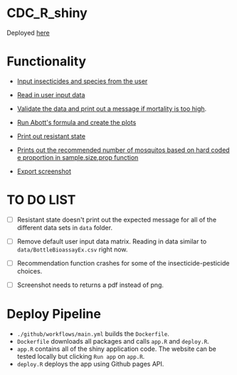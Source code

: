 # CDC_R_shiny

Deployed [here](https://mitkotak.shinyapps.io/CDC_R_shiny/)

# Functionality

- [Input insecticides and species from the user](https://github.com/mitkotak/CDC_R_shiny/blob/11436f9a9fd7d0e3aa0b55aee0fa0355389f58db/app.R#L72-L100)

- [Read in user input data](https://github.com/mitkotak/CDC_R_shiny/blob/11436f9a9fd7d0e3aa0b55aee0fa0355389f58db/app.R#L164-L176)

- [Validate the data and print out a message if mortality is too high](https://github.com/mitkotak/CDC_R_shiny/blob/11436f9a9fd7d0e3aa0b55aee0fa0355389f58db/app.R#L221-L240).

- [Run Abott's formula and create the plots](https://github.com/mitkotak/CDC_R_shiny/blob/11436f9a9fd7d0e3aa0b55aee0fa0355389f58db/app.R#L242-L293)

- [Print out resistant state](https://github.com/mitkotak/CDC_R_shiny/blob/11436f9a9fd7d0e3aa0b55aee0fa0355389f58db/app.R#L310-L328)

- [Prints out the recommended number of mosquitos based on hard coded e proportion in sample.size.prop function](https://github.com/mitkotak/CDC_R_shiny/blob/11436f9a9fd7d0e3aa0b55aee0fa0355389f58db/app.R#L331-L343)


- [Export screenshot](https://github.com/mitkotak/CDC_R_shiny/blob/11436f9a9fd7d0e3aa0b55aee0fa0355389f58db/app.R#L345-L347)
# TO DO LIST

- [ ] Resistant state doesn't print out the expected message for all of the different data sets in `data` folder.

- [ ] Remove default user input data matrix. Reading in data similar to `data/BottleBioassayEx.csv` right now.

- [ ] Recommendation function crashes for some of the insecticide-pesticide choices.

- [ ] Screenshot needs to returns a pdf instead of png.

# Deploy Pipeline

- `./github/workflows/main.yml` builds the `Dockerfile`.
- `Dockerfile` downloads all packages and calls `app.R` and `deploy.R`.
- `app.R` contains all of the shiny application code. The website can be tested locally but clicking `Run app` on `app.R`.
- `deploy.R` deploys the app using Github pages API.


